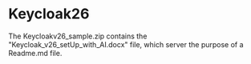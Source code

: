 # Keycloak26
The Keycloakv26_sample.zip contains the "Keycloak_v26_setUp_with_AI.docx" file, which server the purpose of a Readme.md file. 
